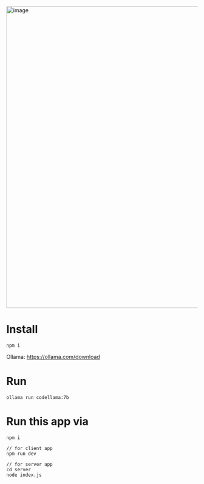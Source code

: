 <img width="1458" height="795" alt="image" src="https://github.com/user-attachments/assets/88cec1e9-0c1d-4863-b3fc-81a74cca82c8" />


# Install

```
npm i
```

Ollama: https://ollama.com/download

# Run

```
ollama run codellama:7b
```

# Run this app via

```
npm i

// for client app
npm run dev

// for server app
cd server
node index.js
```
